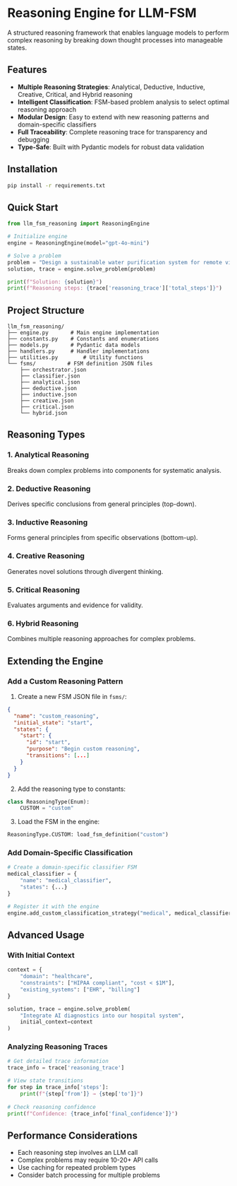 # Reasoning Engine for LLM-FSM

A structured reasoning framework that enables language models to perform complex reasoning by breaking down thought processes into manageable states.

## Features

- **Multiple Reasoning Strategies**: Analytical, Deductive, Inductive, Creative, Critical, and Hybrid reasoning
- **Intelligent Classification**: FSM-based problem analysis to select optimal reasoning approach
- **Modular Design**: Easy to extend with new reasoning patterns and domain-specific classifiers
- **Full Traceability**: Complete reasoning trace for transparency and debugging
- **Type-Safe**: Built with Pydantic models for robust data validation

## Installation

```bash
pip install -r requirements.txt
```

## Quick Start

```python
from llm_fsm_reasoning import ReasoningEngine

# Initialize engine
engine = ReasoningEngine(model="gpt-4o-mini")

# Solve a problem
problem = "Design a sustainable water purification system for remote villages"
solution, trace = engine.solve_problem(problem)

print(f"Solution: {solution}")
print(f"Reasoning steps: {trace['reasoning_trace']['total_steps']}")
```

## Project Structure

```
llm_fsm_reasoning/
├── engine.py       # Main engine implementation
├── constants.py    # Constants and enumerations
├── models.py       # Pydantic data models
├── handlers.py     # Handler implementations
├── utilities.py        # Utility functions
└── fsms/          # FSM definition JSON files
    ├── orchestrator.json
    ├── classifier.json
    ├── analytical.json
    ├── deductive.json
    ├── inductive.json
    ├── creative.json
    ├── critical.json
    └── hybrid.json
```

## Reasoning Types

### 1. Analytical Reasoning
Breaks down complex problems into components for systematic analysis.

### 2. Deductive Reasoning
Derives specific conclusions from general principles (top-down).

### 3. Inductive Reasoning
Forms general principles from specific observations (bottom-up).

### 4. Creative Reasoning
Generates novel solutions through divergent thinking.

### 5. Critical Reasoning
Evaluates arguments and evidence for validity.

### 6. Hybrid Reasoning
Combines multiple reasoning approaches for complex problems.

## Extending the Engine

### Add a Custom Reasoning Pattern

1. Create a new FSM JSON file in `fsms/`:
```json
{
  "name": "custom_reasoning",
  "initial_state": "start",
  "states": {
    "start": {
      "id": "start",
      "purpose": "Begin custom reasoning",
      "transitions": [...]
    }
  }
}
```

2. Add the reasoning type to constants:
```python
class ReasoningType(Enum):
    CUSTOM = "custom"
```

3. Load the FSM in the engine:
```python
ReasoningType.CUSTOM: load_fsm_definition("custom")
```

### Add Domain-Specific Classification

```python
# Create a domain-specific classifier FSM
medical_classifier = {
    "name": "medical_classifier",
    "states": {...}
}

# Register it with the engine
engine.add_custom_classification_strategy("medical", medical_classifier)
```

## Advanced Usage

### With Initial Context

```python
context = {
    "domain": "healthcare",
    "constraints": ["HIPAA compliant", "cost < $1M"],
    "existing_systems": ["EHR", "billing"]
}

solution, trace = engine.solve_problem(
    "Integrate AI diagnostics into our hospital system",
    initial_context=context
)
```

### Analyzing Reasoning Traces

```python
# Get detailed trace information
trace_info = trace['reasoning_trace']

# View state transitions
for step in trace_info['steps']:
    print(f"{step['from']} → {step['to']}")
    
# Check reasoning confidence
print(f"Confidence: {trace_info['final_confidence']}")
```

## Performance Considerations

- Each reasoning step involves an LLM call
- Complex problems may require 10-20+ API calls
- Use caching for repeated problem types
- Consider batch processing for multiple problems
